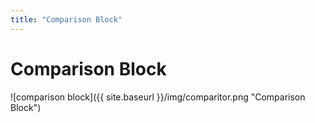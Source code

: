 ```yaml
---
title: "Comparison Block"
---
```

# Comparison Block
![comparison block]({{ site.baseurl }}/img/comparitor.png "Comparison Block")